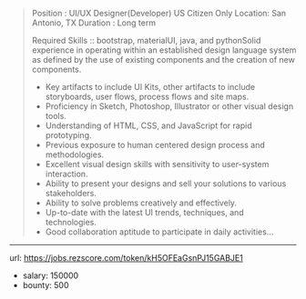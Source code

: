 >
>Position : UI/UX Designer(Developer) US Citizen Only
> Location: San Antonio, TX
>Duration : Long term
>
> Required Skills :: bootstrap, materialUI, java, and pythonSolid experience in operating within an established design language system as defined by the use of existing components and the creation of new components.
> - Key artifacts to include UI Kits, other artifacts to include storyboards, user flows, process flows and site maps.
> - Proficiency in Sketch, Photoshop, Illustrator or other visual design tools.
> - Understanding of HTML, CSS, and JavaScript for rapid prototyping.
> - Previous exposure to human centered design process and methodologies.
> - Excellent visual design skills with sensitivity to user-system interaction.
> - Ability to present your designs and sell your solutions to various stakeholders.
> - Ability to solve problems creatively and effectively.
> - Up-to-date with the latest UI trends, techniques, and technologies.
> - Good collaboration aptitude to participate in daily activities...
------
url: https://jobs.rezscore.com/token/kH5OFEaGsnPJ15GABJE1
- salary: 150000
- bounty: 500
